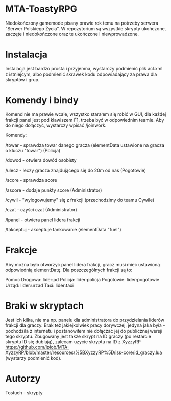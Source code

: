 # MTA-ToastyRPG
Niedokończony gamemode pisany prawie rok temu na potrzeby serwera "Serwer Polskiego Życia". W repozytorium są wszystkie skrypty ukończone, zaczęte i niedokończone oraz te ukończone i niewprowadzone.

# Instalacja
Instalacja jest bardzo prosta i przyjemna, wystarczy podmienić plik acl.xml z istniejcym, albo podmienić skrawek kodu odpowiadający za prawa dla skryptów i grup.

# Komendy i bindy
Komend nie ma prawie wcale, wszystko starałem się robić w GUI, dla każdej frakcji panel jest pod klawiszem F1, trzeba być w odpowiednim teamie. Aby do niego dołączyć, wystarczy wpisać /joinwork.

Komendy:


/towar - sprawdza towar danego gracza (elementData ustawione na gracza o kluczu "towar") (Policja)


/dowod - otwiera dowód osobisty


/ulecz - leczy gracza znajdującego się do 20m od nas (Pogotowie)


/score - sprawdza score


/ascore - dodaje punkty score (Administrator)


/cywil - "wylogowujemy" się z frakcji (przechodzimy do teamu Cywile)


/czat - czyści czat (Administrator)


/lpanel - otwiera panel lidera frakcji


/takceptuj - akceptuje tankowanie (elementData "fuel")

# Frakcje
Aby można było otworzyć panel lidera frakcji, gracz musi mieć ustawioną odpowiednią elementDatę. Dla poszczególnych frakcji są to:

Pomoc Drogowa: lider:pd
Policja: lider:policja
Pogotowie: lider:pogotowie
Urząd: lider:urzad
Taxi: lider:taxi


# Braki w skryptach

Jest ich kilka, nie ma np. panelu dla administratora do przydzielania liderów frakcji dla graczy.
Brak też jakiejkolwiek pracy dorywczej, jedyna jaka była - pochodziła z internetu i postanowiłem nie dołączać jej do publicznej wersji tego skryptu. Zbugowany jest także skrypt na ID graczy (po restarcie skryptu ID się dublują), zalecam użycie skryptu na ID z XyzzyRP https://github.com/lpiob/MTA-XyzzyRP/blob/master/resources/%5BXyzzyRP%5D/lss-core/id_graczy.lua (wystarzy podmienić kod).

# Autorzy
Tostuch - skrypty
